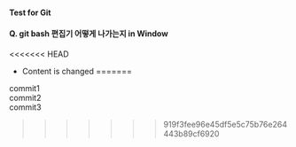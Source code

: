 
#### Test for Git

#### Q. git bash 편집기 어떻게 나가는지 in Window  

<<<<<<< HEAD
- Content is changed
=======

commit1  
commit2  
commit3  
>>>>>>> 919f3fee96e45df5e5c75b76e264443b89cf6920
